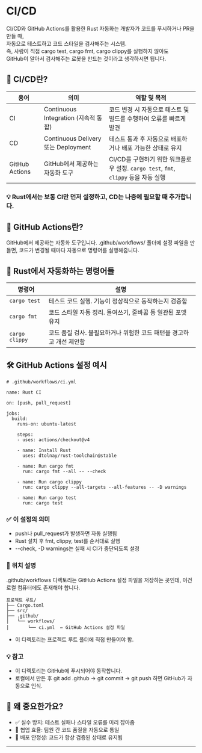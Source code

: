 # CI/CD

CI/CD와 GitHub Actions를 활용한 Rust 자동화는 개발자가 코드를 푸시하거나 PR을 만들 때,  
자동으로 테스트하고 코드 스타일을 검사해주는 시스템.  
즉, 사람이 직접 cargo test, cargo fmt, cargo clippy를 실행하지 않아도  
GitHub이 알아서 검사해주는 로봇을 만드는 것이라고 생각하시면 됩니다.

## 🚀 CI/CD란?

| 용어       | 의미                                      | 역할 및 목적                                                  |
|------------|-------------------------------------------|---------------------------------------------------------------|
| CI         | Continuous Integration (지속적 통합)       | 코드 변경 시 자동으로 테스트 및 빌드를 수행하여 오류를 빠르게 발견 |
| CD         | Continuous Delivery 또는 Deployment       | 테스트 통과 후 자동으로 배포하거나 배포 가능한 상태로 유지         |
| GitHub Actions | GitHub에서 제공하는 자동화 도구         | CI/CD를 구현하기 위한 워크플로우 설정. `cargo test`, `fmt`, `clippy` 등을 자동 실행 |


### 💡 Rust에서는 보통 CI만 먼저 설정하고, CD는 나중에 필요할 때 추가합니다.

## 🤖 GitHub Actions란?
GitHub에서 제공하는 자동화 도구입니다.
.github/workflows/ 폴더에 설정 파일을 만들면,
코드가 변경될 때마다 자동으로 명령어를 실행해줍니다.

## 🧪 Rust에서 자동화하는 명령어들
| 명령어         | 설명                                                                 |
|----------------|----------------------------------------------------------------------|
| `cargo test`   | 테스트 코드 실행. 기능이 정상적으로 동작하는지 검증함                   |
| `cargo fmt`    | 코드 스타일 자동 정리. 들여쓰기, 줄바꿈 등 일관된 포맷 유지                |
| `cargo clippy` | 코드 품질 검사. 불필요하거나 위험한 코드 패턴을 경고하고 개선 제안함       |


## 🛠️ GitHub Actions 설정 예시
```
# .github/workflows/ci.yml

name: Rust CI

on: [push, pull_request]

jobs:
  build:
    runs-on: ubuntu-latest

    steps:
    - uses: actions/checkout@v4

    - name: Install Rust
      uses: dtolnay/rust-toolchain@stable

    - name: Run cargo fmt
      run: cargo fmt --all -- --check

    - name: Run cargo clippy
      run: cargo clippy --all-targets --all-features -- -D warnings

    - name: Run cargo test
      run: cargo test
```

### ✅ 이 설정의 의미
- push나 pull_request가 발생하면 자동 실행됨
- Rust 설치 후 fmt, clippy, test를 순서대로 실행
- --check, -D warnings는 실패 시 CI가 중단되도록 설정

### 📁 위치 설명

.github/workflows 디렉토리는 GitHub Actions 설정 파일을 저장하는 곳인데, 
이건 로컬 컴퓨터에도 존재해야 합니다.
```
프로젝트 루트/
├── Cargo.toml
├── src/
├── .github/
│   └── workflows/
│       └── ci.yml  ← GitHub Actions 설정 파일
```
- 이 디렉토리는 프로젝트 루트 폴더에 직접 만들어야 함.

### 💡 참고
- 이 디렉토리는 GitHub에 푸시되어야 동작합니다.
- 로컬에서 만든 후 git add .github → git commit → git push 하면 GitHub가 자동으로 인식.


## 🎯 왜 중요한가요?
- ✅ 실수 방지: 테스트 실패나 스타일 오류를 미리 잡아줌
- 🧠 협업 효율: 팀원 간 코드 품질을 자동으로 통일
- 🚀 배포 안정성: 코드가 항상 검증된 상태로 유지됨

---


